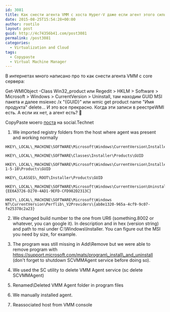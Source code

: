```yaml
---
id: 3081
title: Как снести агента VMM с хоста Hyper-V даже если агент этого сильно не хочет
date: 2015-08-25T15:54:28+00:00
author: rootilo
layout: post
guid: http://4c74356b41.com/post3081
permalink: /post3081
categories:
  - Virtualization and Cloud
tags:
  - Copypaste
  - Virtual Machine Manager
---
```

В интернетах много написано про то как снести агента VMM с core сервера:
  
Get-WMIObject -Class Win32_product или Regedit > HKLM > Software > Microsoft > Windows > CurrentVersion > Uninstall, там находим GUID MSI пакета и далее msiexec /x "{GUID}" или wmic get product name "Имя продукта" delete&#8230; И это все прекрасно. Когда эти записи в реестреWMI есть. А если их нет, а агент есть? 🙂

CopyPaste моего [поста](https://social.technet.microsoft.com/Forums/en-US/aa122e7f-ef6c-44ee-aa23-243f65b20eb4/unable-to-remove-vmm-agent-from-hyperv-host) на social.Technet

1. We imported registry folders from the host where agent was present and working normally  
```
HKEY\_LOCAL\_MACHINE\SOFTWARE\Microsoft\Windows\CurrentVersion\Installer\Folders
  
HKEY\_LOCAL\_MACHINE\SOFTWARE\Classes\Installer\Products\GUID
  
HKEY\_LOCAL\_MACHINE\SOFTWARE\Microsoft\Windows\CurrentVersion\Installer\UserData\S-1-5-18\Products\GUID
  
HKEY\_CLASSES\_ROOT\Installer\Products\GUID
  
HKEY\_LOCAL\_MACHINE\SOFTWARE\Microsoft\Windows\CurrentVersion\Uninstall\{EE6A3726-D270-4AD1-9EFD-CFD982D2313C}
  
HKEY\_LOCAL\_MACHINE\SOFTWARE\Microsoft\Windows NT\CurrentVersion\Perflib\_V2Providers\{ab8e1320-965a-4cf9-9c07-fe25378c2a23}
```
2. We changed build number to the one from UR6 (something.8002 or whatever, you can google it). In description and in hex (version string) and path to msi under C:\Windows\Installer. You can figure out the MSI you need by size, for example.

3. The program was still missing in Add\Remove but we were able to remove program with https://support.microsoft.com/mats/program\_install\_and_uninstall (don't forget to shutdown SCVMMAgent service before doing so).

4. We used the SC utility to delete VMM Agent service (sc delete SCVMMAgent)

5. Renamed\Deleted VMM Agent folder in program files

6. We manually installed agent.

7. Reassociated host from VMM console